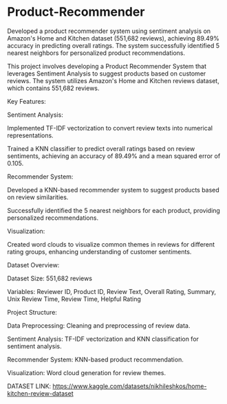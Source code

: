 # Product-Recommender
Developed a product recommender system using sentiment analysis on Amazon's Home and Kitchen dataset (551,682 reviews), achieving 89.49% accuracy in predicting overall ratings. The system successfully identified 5 nearest neighbors for personalized product recommendations.


This project involves developing a Product Recommender System that leverages Sentiment Analysis to suggest products based on customer reviews. The system utilizes Amazon's Home and Kitchen reviews dataset, which contains 551,682 reviews.

Key Features:

Sentiment Analysis:

Implemented TF-IDF vectorization to convert review texts into numerical representations.

Trained a KNN classifier to predict overall ratings based on review sentiments, achieving an accuracy of 89.49% and a mean squared error of 0.105.

Recommender System:

Developed a KNN-based recommender system to suggest products based on review similarities.

Successfully identified the 5 nearest neighbors for each product, providing personalized recommendations.

Visualization:

Created word clouds to visualize common themes in reviews for different rating groups, enhancing understanding of customer sentiments.

Dataset Overview:

Dataset Size: 551,682 reviews

Variables: Reviewer ID, Product ID, Review Text, Overall Rating, Summary, Unix Review Time, Review Time, Helpful Rating

Project Structure:

Data Preprocessing: Cleaning and preprocessing of review data.

Sentiment Analysis: TF-IDF vectorization and KNN classification for sentiment analysis.

Recommender System: KNN-based product recommendation.

Visualization: Word cloud generation for review themes.

DATASET LINK: https://www.kaggle.com/datasets/nikhileshkos/home-kitchen-review-dataset
